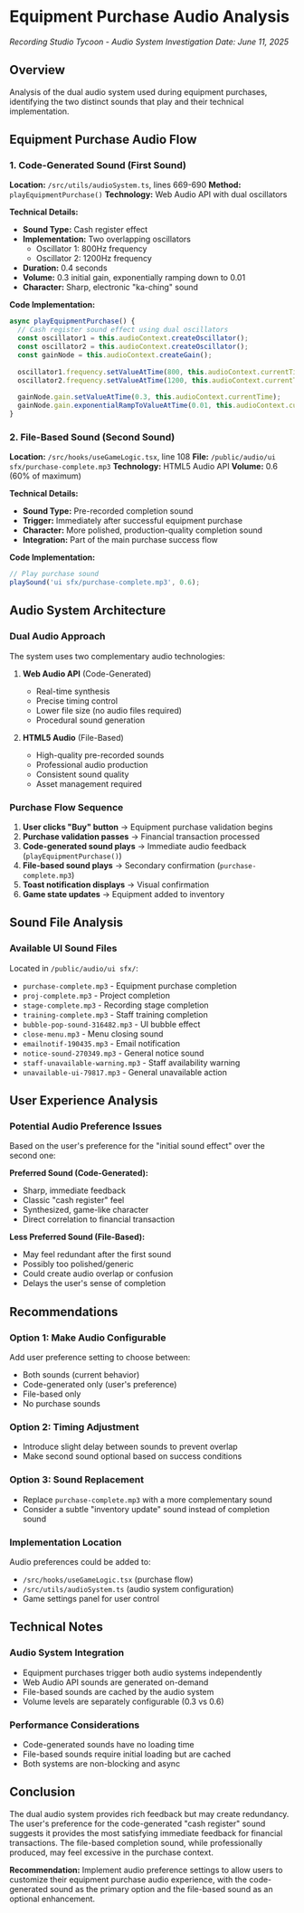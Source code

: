 # Equipment Purchase Audio Analysis
*Recording Studio Tycoon - Audio System Investigation*
*Date: June 11, 2025*

## Overview
Analysis of the dual audio system used during equipment purchases, identifying the two distinct sounds that play and their technical implementation.

## Equipment Purchase Audio Flow

### 1. Code-Generated Sound (First Sound)
**Location:** `/src/utils/audioSystem.ts`, lines 669-690
**Method:** `playEquipmentPurchase()`
**Technology:** Web Audio API with dual oscillators

**Technical Details:**
- **Sound Type:** Cash register effect
- **Implementation:** Two overlapping oscillators
  - Oscillator 1: 800Hz frequency
  - Oscillator 2: 1200Hz frequency
- **Duration:** 0.4 seconds
- **Volume:** 0.3 initial gain, exponentially ramping down to 0.01
- **Character:** Sharp, electronic "ka-ching" sound

**Code Implementation:**
```typescript
async playEquipmentPurchase() {
  // Cash register sound effect using dual oscillators
  const oscillator1 = this.audioContext.createOscillator();
  const oscillator2 = this.audioContext.createOscillator();
  const gainNode = this.audioContext.createGain();
  
  oscillator1.frequency.setValueAtTime(800, this.audioContext.currentTime);
  oscillator2.frequency.setValueAtTime(1200, this.audioContext.currentTime);
  
  gainNode.gain.setValueAtTime(0.3, this.audioContext.currentTime);
  gainNode.gain.exponentialRampToValueAtTime(0.01, this.audioContext.currentTime + 0.4);
}
```

### 2. File-Based Sound (Second Sound)
**Location:** `/src/hooks/useGameLogic.tsx`, line 108
**File:** `/public/audio/ui sfx/purchase-complete.mp3`
**Technology:** HTML5 Audio API
**Volume:** 0.6 (60% of maximum)

**Technical Details:**
- **Sound Type:** Pre-recorded completion sound
- **Trigger:** Immediately after successful equipment purchase
- **Character:** More polished, production-quality completion sound
- **Integration:** Part of the main purchase success flow

**Code Implementation:**
```typescript
// Play purchase sound
playSound('ui sfx/purchase-complete.mp3', 0.6);
```

## Audio System Architecture

### Dual Audio Approach
The system uses two complementary audio technologies:

1. **Web Audio API** (Code-Generated)
   - Real-time synthesis
   - Precise timing control
   - Lower file size (no audio files required)
   - Procedural sound generation

2. **HTML5 Audio** (File-Based)
   - High-quality pre-recorded sounds
   - Professional audio production
   - Consistent sound quality
   - Asset management required

### Purchase Flow Sequence
1. **User clicks "Buy" button** → Equipment purchase validation begins
2. **Purchase validation passes** → Financial transaction processed
3. **Code-generated sound plays** → Immediate audio feedback (`playEquipmentPurchase()`)
4. **File-based sound plays** → Secondary confirmation (`purchase-complete.mp3`)
5. **Toast notification displays** → Visual confirmation
6. **Game state updates** → Equipment added to inventory

## Sound File Analysis

### Available UI Sound Files
Located in `/public/audio/ui sfx/`:
- `purchase-complete.mp3` - Equipment purchase completion
- `proj-complete.mp3` - Project completion
- `stage-complete.mp3` - Recording stage completion
- `training-complete.mp3` - Staff training completion
- `bubble-pop-sound-316482.mp3` - UI bubble effect
- `close-menu.mp3` - Menu closing sound
- `emailnotif-190435.mp3` - Email notification
- `notice-sound-270349.mp3` - General notice sound
- `staff-unavailable-warning.mp3` - Staff availability warning
- `unavailable-ui-79817.mp3` - General unavailable action

## User Experience Analysis

### Potential Audio Preference Issues
Based on the user's preference for the "initial sound effect" over the second one:

**Preferred Sound (Code-Generated):**
- Sharp, immediate feedback
- Classic "cash register" feel
- Synthesized, game-like character
- Direct correlation to financial transaction

**Less Preferred Sound (File-Based):**
- May feel redundant after the first sound
- Possibly too polished/generic
- Could create audio overlap or confusion
- Delays the user's sense of completion

## Recommendations

### Option 1: Make Audio Configurable
Add user preference setting to choose between:
- Both sounds (current behavior)
- Code-generated only (user's preference)
- File-based only
- No purchase sounds

### Option 2: Timing Adjustment
- Introduce slight delay between sounds to prevent overlap
- Make second sound optional based on success conditions

### Option 3: Sound Replacement
- Replace `purchase-complete.mp3` with a more complementary sound
- Consider a subtle "inventory update" sound instead of completion sound

### Implementation Location
Audio preferences could be added to:
- `/src/hooks/useGameLogic.tsx` (purchase flow)
- `/src/utils/audioSystem.ts` (audio system configuration)
- Game settings panel for user control

## Technical Notes

### Audio System Integration
- Equipment purchases trigger both audio systems independently
- Web Audio API sounds are generated on-demand
- File-based sounds are cached by the audio system
- Volume levels are separately configurable (0.3 vs 0.6)

### Performance Considerations
- Code-generated sounds have no loading time
- File-based sounds require initial loading but are cached
- Both systems are non-blocking and async

## Conclusion

The dual audio system provides rich feedback but may create redundancy. The user's preference for the code-generated "cash register" sound suggests it provides the most satisfying immediate feedback for financial transactions. The file-based completion sound, while professionally produced, may feel excessive in the purchase context.

**Recommendation:** Implement audio preference settings to allow users to customize their equipment purchase audio experience, with the code-generated sound as the primary option and the file-based sound as an optional enhancement.
